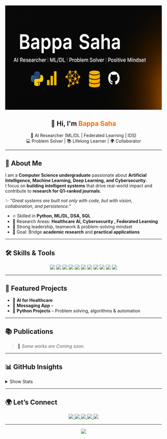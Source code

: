 <!-- Custom Banner -->
<p align="center">
  <!-- Put your banner file at: /assets/banner.png in this repo -->
  <img src="assets/banner.png" alt="Bappa Saha — AI Researcher | ML/DL | Problem Solver | Positive Mindset" />
</p>

<!-- Introduction -->
<h2 align="center">👋 Hi, I'm <span style="color:#ff6600;">Bappa Saha</span></h2>
<p align="center">
  🚀 AI Researcher (ML/DL | Federated Learning | IDS) <br/>
  💻 Problem Solver | 📚 Lifelong Learner | 🌍 Collaborator  
</p>

---

## 🌟 About Me

I am a **Computer Science undergraduate** passionate about **Artificial Intelligence, Machine Learning, Deep Learning, and Cybersecurity**.  
I focus on **building intelligent systems** that drive real-world impact and contribute to **research for Q1-ranked journals**.

✨ *“Great systems are built not only with code, but with vision, collaboration, and persistence.”*

- 🔥 Skilled in **Python, ML/DL, DSA, SQL**
- 🧠 Research Areas: **Healthcare AI, Cybersecurity , Federated Learning**
- 🤝 Strong leadership, teamwork & problem-solving mindset
- 🎯 Goal: Bridge **academic research** and **practical applications**

---

## 🛠️ Skills & Tools

<p align="center">

  <!-- Languages -->
  <img src="https://img.shields.io/badge/Python-3776AB?style=for-the-badge&logo=python&logoColor=white" />
  <img src="https://img.shields.io/badge/C++-00599C?style=for-the-badge&logo=cplusplus&logoColor=white" />
  <img src="https://img.shields.io/badge/C-444444?style=for-the-badge&logo=c&logoColor=white" />
  <img src="https://img.shields.io/badge/SQL-025E8C?style=for-the-badge&logo=postgresql&logoColor=white" />

  <!-- Frameworks -->
  <img src="https://img.shields.io/badge/TensorFlow-FF6F00?style=for-the-badge&logo=tensorflow&logoColor=white" />
  <img src="https://img.shields.io/badge/PyTorch-EE4C2C?style=for-the-badge&logo=pytorch&logoColor=white" />
  <img src="https://img.shields.io/badge/Scikit--Learn-F7931E?style=for-the-badge&logo=scikit-learn&logoColor=white" />

  <!-- Tools -->
  <img src="https://img.shields.io/badge/Google%20Colab-F9AB00?style=for-the-badge&logo=googlecolab&logoColor=black" />
  <img src="https://img.shields.io/badge/Kaggle-20BEFF?style=for-the-badge&logo=kaggle&logoColor=white" />
  <img src="https://img.shields.io/badge/Git-F05032?style=for-the-badge&logo=git&logoColor=white" />
  <img src="https://img.shields.io/badge/Linux-FCC624?style=for-the-badge&logo=linux&logoColor=black" />

</p>

---

## 🚀 Featured Projects

- 🧠 **AI for Healthcare** 
- 📱 **Messaging App** – 
- 🐍 **Python  Projects** – Problem solving, algorithms & automation  
  



---

## 📚 Publications

> 📝 *Some works are Coming soon.*

---

## 📊 GitHub Insights

<details>
  <summary>Show Stats</summary>

  <p align="center">
    <img src="https://github-readme-stats.vercel.app/api?username=BappaSahaShuvo&show_icons=true&theme=radical" height="160" />
    <img src="https://github-readme-streak-stats.herokuapp.com/?user=BappaSahaShuvo&theme=radical" height="160" />
  </p>

  <p align="center">
    <img src="https://github-readme-stats.vercel.app/api/top-langs/?username=BappaSahaShuvo&layout=compact&theme=radical" height="160" />
  </p>

  <p align="center">
    <img src="https://github-profile-trophy.vercel.app/?username=BappaSahaShuvo&theme=radical&no-frame=true&row=1&column=6" />
  </p>

</details>

---

## 🌍 Let’s Connect

<p align="center">
  <a href="https://www.linkedin.com/in/bappa-saha-47b14933a/">
    <img src="https://img.shields.io/badge/LinkedIn-0077B5?style=for-the-badge&logo=linkedin&logoColor=white" />
  </a>
  <a href="mailto:bappasahacse0@gmail.com">
    <img src="https://img.shields.io/badge/Email-D14836?style=for-the-badge&logo=gmail&logoColor=white" />
  </a>
  <a href="https://github.com/BappaSahaShuvo">
    <img src="https://img.shields.io/badge/GitHub-100000?style=for-the-badge&logo=github&logoColor=white" />
  </a>
  <a href="https://kaggle.com/<your-kaggle-username>">
    <img src="https://img.shields.io/badge/Kaggle-20BEFF?style=for-the-badge&logo=kaggle&logoColor=white" />
  </a>
  <a href="https://scholar.google.com/citations?user=<your-id>">
    <img src="https://img.shields.io/badge/Google%20Scholar-4285F4?style=for-the-badge&logo=google-scholar&logoColor=white" />
  </a>
</p>

---

<p align="center">
  <img src="https://capsule-render.vercel.app/api?type=waving&color=0:ffcc00,100:ff6600&height=140&section=footer"/>
</p>
